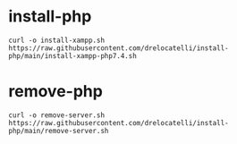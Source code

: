 # install-php

```
curl -o install-xampp.sh https://raw.githubusercontent.com/drelocatelli/install-php/main/install-xampp-php7.4.sh
```

# remove-php
```
curl -o remove-server.sh https://raw.githubusercontent.com/drelocatelli/install-php/main/remove-server.sh
```
